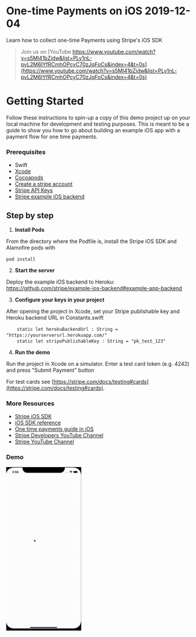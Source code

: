 # One-time Payments on iOS 2019-12-04

Learn how to collect one-time Payments using Stripe's iOS SDK

> Join us on [YouTube https://www.youtube.com/watch?v=s5Ml41bZidw&list=PLy1nL-pvL2M6IYfRCmhOPcyC70zJqFoCs&index=4&t=0s](https://www.youtube.com/watch?v=s5Ml41bZidw&list=PLy1nL-pvL2M6IYfRCmhOPcyC70zJqFoCs&index=4&t=0s)


# Getting Started

Follow these instructions to spin-up a copy of this demo project up on your
local machine for development and testing purposes. This is meant to be a guide
to show you how to go about building an example iOS app with a payment flow for one time
payments.


### Prerequisites
* Swift
* [Xcode](https://apps.apple.com/us/app/xcode/id497799835?mt=12)
* [Cocoapods](https://cocoapods.org/)
* [Create a stripe account](https://dashboard.stripe.com/register)
* [Stripe API Keys](https://stripe.com/docs/keys)
* [Stripe example iOS backend](https://github.com/stripe/example-ios-backend#example-app-backend)

## Step by step

1. **Install Pods**

From the directory where the Podfile is, install the Stripe iOS SDK and Alamofire pods with
```
pod install
```

2. **Start the server**

Deploy the example iOS backend to Heroku: https://github.com/stripe/example-ios-backend#example-app-backend

3. **Configure your keys in your project**

After opening the project in Xcode, set your Stripe publishable key and Heroku backend URL in Constants.swift
```
    static let herokuBackendUrl : String = "https://yourserverurl.herokuapp.com/"
    static let stripePublishableKey : String = "pk_test_123"
```

4. **Run the demo**

Run the project in Xcode on a simulator.
Enter a test card token (e.g. 4242) and press "Submit Payment" button

For test cards see [https://stripe.com/docs/testing#cards](https://stripe.com/docs/testing#cards).

### More Resources
* [Stripe iOS SDK](https://github.com/stripe/stripe-ios)
* [iOS SDK reference](https://stripe.dev/stripe-ios/docs/index.html)
* [One time payments guide in iOS](https://stripe.com/docs/payments/accept-a-payment#ios)
* [Stripe Developers YouTube Channel](https://www.youtube.com/channel/UCd1HAa7hlN5SCQjgCcGnsxw)
* [Stripe YouTube Channel](https://www.youtube.com/channel/UCM1guA1E-RHLO2OyfQPOkEQ)

### Demo

<img src="./demo.gif" width="40%">